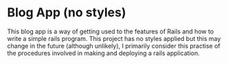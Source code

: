 # Blog App (no styles)

This blog app is a way of getting used to the features of Rails and how to write a simple rails program. This project has no styles applied but this may change in the future (although unlikely), I primarily consider this practise of the procedures involved in making and deploying a rails application.
